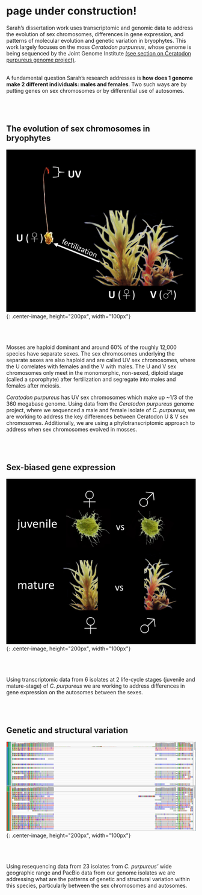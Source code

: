 # page under construction!

Sarah’s dissertation work uses transcriptomic and genomic data to address the evolution of sex chromosomes, differences in gene expression, and patterns of molecular evolution and genetic variation in bryophytes. This work largely focuses on the moss _Ceratodon purpureus_, whose genome is being sequenced by the Joint Genome Institute [(see section on Ceratodon purpureus genome project)](https://mcdaniellab.biology.ufl.edu/research/).<br/><br/>

A fundamental question Sarah’s research addresses is **how does 1 genome make 2 different individuals: males and females**. Two such ways are by putting genes on sex chromosomes or by differential use of autosomes.<br/><br/> <br/><br/> 

## The evolution of sex chromosomes in bryophytes

![](/Images/sexchroms.jpg){: .center-image, height="200px", width="100px"}<br/><br/><br/><br/> 

Mosses are haploid dominant and around 60% of the roughly 12,000 species have separate sexes. The sex chromosomes underlying the separate sexes are also haploid and are called UV sex chromosomes, where the U correlates with females and the V with males. The U and V sex chromosomes only meet in the monomorphic, non-sexed, diploid stage (called a sporophyte) after fertilization and segregate into males and females after meiosis. 

_Ceratodon purpureus_ has UV sex chromosomes which make up ~1/3 of the 360 megabase genome. Using data from the _Ceratodon purpureus_ genome project, where we sequenced a male and female isolate of _C. purpureus_, we are working to address the key differences between Ceratodon U & V sex chromosomes. Additionally, we are using a phylotranscriptomic approach to address when sex chromosomes evolved in mosses.<br/><br/> <br/><br/> 

## Sex-biased gene expression
![](/Images/DE.jpg){: .center-image, height="200px", width="100px"}<br/><br/><br/><br/> 

Using transcriptomic data from 6 isolates at 2 life-cycle stages (juvenile and mature-stage) of _C. purpureus_ we are working to address differences in gene expression on the autosomes between the sexes.<br/><br/><br/><br/>  

## Genetic and structural variation
![](/Images/structural_var.jpg){: .center-image, height="200px", width="100px"}<br/><br/><br/><br/> 

Using resequencing data from 23 isolates from _C. purpureus’_ wide geographic range and PacBio data from our genome isolates we are addressing what are the patterns of genetic and structural variation within this species, particularly between the sex chromosomes and autosomes.<br/><br/>  




